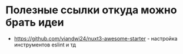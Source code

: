 # Полезные ссылки откуда можно брать идеи

- https://github.com/viandwi24/nuxt3-awesome-starter - настройка инструментов eslint и тд
